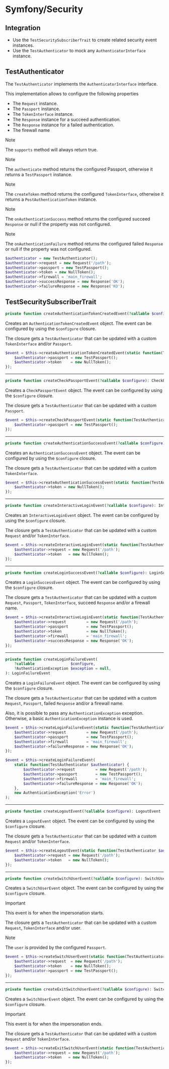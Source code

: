 # Symfony/Security

## Integration

- Use the `TestSecuritySubscriberTrait` to create related security event instances.
- Use the `TestAuthenticator` to mock any `AuthenticatorInterface` instance.

## TestAuthenticator

The `TestAuthenticator` implements the `AuthenticatorInterface` interface.

This implementation allows to configure the following properties

- The `Request` instance.
- The `Passport` instance.
- The `TokenInterface` instance.
- The `Response` instance for a succeed authentication.
- The `Response` instance for a failed authentication.
- The firewall name

> [!NOTE]
> The `supports` method will always return true.

> [!NOTE]
> The `authenticate` method returns the configured Passport, otherwise it returns a `TestPassport` instance.

> [!NOTE]
> The `createToken` method returns the configured `TokenInterface`, otherwise it returns a `PostAuthenticationToken`
> instance.

> [!NOTE]
> The `onAuthenticationSuccess` method returns the configured succeed `Response` or null if the property was not
> configured.

> [!NOTE]
> The `onAuthenticationFailure` method returns the configured failed `Response` or null if the property was not
> configured.

```php
$authenticator = new TestAuthenticator();
$authenticator->request = new Request('/path');
$authenticator->passport = new TestPassport();
$authenticator->token = new NullToken();
$authenticator->firewall = 'main_firewall';
$authenticator->successResponse = new Response('OK');
$authenticator->failureResponse = new Response('KO');
```

## TestSecuritySubscriberTrait

```php
private function createAuthenticationTokenCreatedEvent(?callable $configure): AuthenticationTokenCreatedEvent
```

Creates an `AuthenticationTokenCreatedEvent` object. The event can be configured by using the `$configure` closure.

The closure gets a `TestAuthenticator` that can be updated with a custom `TokenInterface` and/or `Passport`.

```php
$event = $this->createAuthenticationTokenCreatedEvent(static function(TestAuthenticator $authenticator) {
    $authenticator->passport = new TestPassport();
    $authenticator->token    = new NullToken();
});
```

---

```php
private function createCheckPassportEvent(?callable $configure): CheckPassportEvent
```

Creates a `CheckPassportEvent` object. The event can be configured by using the `$configure` closure.

The closure gets a `TestAuthenticator` that can be updated with a custom `Passport`.

```php
$event = $this->createCheckPassportEvent(static function(TestAuthenticator $authenticator) {
    $authenticator->passport = new TestPassport();
});
```

---

```php
private function createAuthenticationSuccessEvent(?callable $configure): AuthenticationSuccessEvent
```

Creates an `AuthenticationSuccessEvent` object. The event can be configured by using the `$configure` closure.

The closure gets a `TestAuthenticator` that can be updated with a custom `TokenInterface`.

```php
$event = $this->createAuthenticationSuccessEvent(static function(TestAuthenticator $authenticator) {
    $authenticator->token = new NullToken();
});
```

---

```php
private function createInteractiveLoginEvent(?callable $configure): InteractiveLoginEvent
```

Creates an `InteractiveLoginEvent` object. The event can be configured by using the `$configure` closure.

The closure gets a `TestAuthenticator` that can be updated with a custom `Request` and/or `TokenInterface`.

```php
$event = $this->createInteractiveLoginEvent(static function(TestAuthenticator $authenticator) {
    $authenticator->request = new Request('/path');
    $authenticator->token   = new NullToken();
});
```

---

```php
private function createLoginSuccessEvent(?callable $configure): LoginSuccessEvent
```

Creates a `LoginSuccessEvent` object. The event can be configured by using the `$configure` closure.

The closure gets a `TestAuthenticator` that can be updated with a custom `Request`, `Passport`, `TokenInterface`,
succeed `Response` and/or a firewall name.

```php
$event = $this->createInteractiveLoginEvent(static function(TestAuthenticator $authenticator) {
    $authenticator->request         = new Request('/path');
    $authenticator->passport        = new TestPassport();
    $authenticator->token           = new NullToken();
    $authenticator->firewall        = 'main_firewall';
    $authenticator->successResponse = new Response('OK');
});
```

---

```php
private function createLoginFailureEvent(
    ?callable                $configure,
    ?AuthenticationException $exception = null,
): LoginFailureEvent
```

Creates a `LoginFailureEvent` object. The event can be configured by using the `$configure` closure.

The closure gets a `TestAuthenticator` that can be updated with a custom `Request`, `Passport`, failed `Response` and/or
a firewall name.

Also, it is possible to pass any `AuthenticationException` exception. Otherwise, a basic `AuthenticationException`
instance is used.

```php
$event = $this->createLoginFailureEvent(static function(TestAuthenticator $authenticator) {
    $authenticator->request         = new Request('/path');
    $authenticator->passport        = new TestPassport();
    $authenticator->firewall        = 'main_firewall';
    $authenticator->failureResponse = new Response('OK');
});
```

```php
$event = $this->createLoginFailureEvent(
    static function(TestAuthenticator $authenticator) {
        $authenticator->request         = new Request('/path');
        $authenticator->passport        = new TestPassport();
        $authenticator->firewall        = 'main_firewall';
        $authenticator->failureResponse = new Response('OK');
    },
    new AuthenticationException('Error')
);
```

---

```php
private function createLogoutEvent(?callable $configure): LogoutEvent
```

Creates a `LogoutEvent` object. The event can be configured by using the `$configure` closure.

The closure gets a `TestAuthenticator` that can be updated with a custom `Request` and/or `TokenInterface`.

```php
$event = $this->createLogoutEvent(static function(TestAuthenticator $authenticator) {
    $authenticator->request = new Request('/path');
    $authenticator->token   = new NullToken();
});
```

---

```php
private function createSwitchUserEvent(?callable $configure): SwitchUserEvent
```

Creates a `SwitchUserEvent` object. The event can be configured by using the `$configure` closure.

> [!IMPORTANT]
> This event is for when the impersonation starts.

The closure gets a `TestAuthenticator` that can be updated with a custom `Request`, `TokenInterface` and/or user.

> [!NOTE]
> The `user` is provided by the configured `Passport`.

```php
$event = $this->createSwitchUserEvent(static function(TestAuthenticator $authenticator) {
    $authenticator->request  = new Request('/path');
    $authenticator->token    = new NullToken();
    $authenticator->passport = new TestPassport();
});
```

---

```php
private function createExitSwitchUserEvent(?callable $configure): SwitchUserEvent
```

Creates a `SwitchUserEvent` object. The event can be configured by using the `$configure` closure.

> [!IMPORTANT]
> This event is for when the impersonation ends.

The closure gets a `TestAuthenticator` that can be updated with a custom `Request` and/or `TokenInterface`.

```php
$event = $this->createExitSwitchUserEvent(static function(TestAuthenticator $authenticator) {
    $authenticator->request = new Request('/path');
    $authenticator->token   = new NullToken();
});
```

